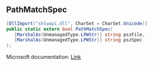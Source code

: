 ## PathMatchSpec

```csharp
[DllImport("shlwapi.dll", CharSet = CharSet.Unicode)]
public static extern bool PathMatchSpec(
   [MarshalAs(UnmanagedType.LPWStr)] string pszFile,
   [MarshalAs(UnmanagedType.LPWStr)] string pszSpec
);
```

Microsoft documentation: [Link](https://docs.microsoft.com/en-us/windows/win32/api/shlwapi/nf-shlwapi-pathmatchspecw)
